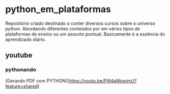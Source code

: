 # python_em_plataformas
Repositório criado destinado a conter diversos cursos sobre o universo python. Abordando diferentes conteúdos  por em vários tipos de plataformas de ensino ou um assunto pontual. Basicamente é a essência do aprendizado diário.


## youtube

### pythonando

(Gerando PDF com PYTHON)[https://youtu.be/Pi94aWswimU?feature=shared]